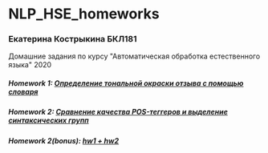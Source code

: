 # NLP_HSE_homeworks
### Екатерина Кострыкина БКЛ181
Домашние задания по курсу "Автоматическая обработка естественного языка" 2020
##### Homework 1: [Определение тональной окраски отзыва с помощью словаря](https://github.com/Kostrykina18/NLP_HSE_homeworks/blob/master/Homework_1.ipynb)
##### Homework 2: [Сравнение качества POS-теггеров и выделение синтаксических групп](https://github.com/Kostrykina18/NLP_HSE_homeworks/blob/master/Homework_2.ipynb)
##### Homework 2(bonus): [hw1 + hw2](https://github.com/Kostrykina18/NLP_HSE_homeworks/blob/master/Homework_1%2B2.ipynb)

